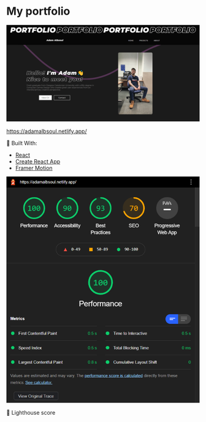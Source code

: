 # My portfolio
![Image of my portfolio](https://github.com/adamalbsoul/portfolio-react-app/blob/main/GithubSocial.png)

https://adamalbsoul.netlify.app/

:hammer: Built With:

* [React](https://reactjs.org/)
* [Create React App](https://create-react-app.dev/)
* [Framer Motion](https://www.framer.com/motion/)

![Image of Lighthouse analysis](https://github.com/adamalbsoul/portfolio-react-app/blob/main/lighthouseDesktop.PNG)

:tada:	Lighthouse score
